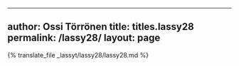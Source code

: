 
---
author: Ossi Törrönen
title: titles.lassy28
permalink: /lassy28/
layout: page
---
{% translate_file _lassyt/lassy28/lassy28.md %}
